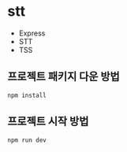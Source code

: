 # stt

-   Express
-   STT
-   TSS

## 프로젝트 패키지 다운 방법

```
npm install
```

## 프로젝트 시작 방법

```
npm run dev
```
